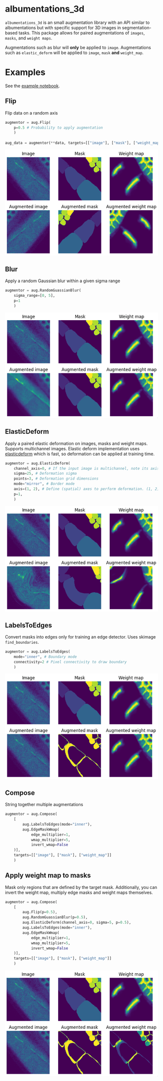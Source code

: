 # albumentations_3d

`albumentations_3d` is an small augmentation library with an API similar to albumentations but with specific support for 3D images in segmentation-based tasks. This package allows for paired augmentations of `images`, `masks`, and `weight maps`.

Augmentations such as blur will **only** be applied to `image`. Augmentations such as `elastic_deform` will be applied to `image`, `mask` **and** `weight_map`.

# Examples
See the [example notebook](examples.ipynb).
## Flip

Flip data on a random axis

```python
augmentor = aug.Flip(
    p=0.5 # Probability to apply augmentation
    )

aug_data = augmentor(**data, targets=[["image"], ["mask"], ["weight_map"]])
```

![flip](./content/flip.png)

## Blur

Apply a random Gaussian blur within a given sigma range

```python
augmentor = aug.RandomGuassianBlur(
    sigma_range=[0, 5], 
    p=1
    )
```

![blur](./content/blur.png)

## ElasticDeform

Apply a paired elastic deformation on images, masks and weight maps. Supports multichannel images. Elastic deform implementation uses [elasticdeform](https://github.com/gvtulder/elasticdeform) which is fast, so deformation can be applied at training time. 

```python
augmentor = aug.ElasticDeform(
    channel_axis=0, # If the input image is multichannel, note its axis here
    sigma=25, # Deformation sigma
    points=3, # Deformation grid dimensions
    mode="mirror", # Border mode
    axis=(1, 2), # Define (spatial) axes to perform deformation. (1, 2) for x and y only since z is shallow. Apply to all axes with (0, 1, 2)
    p=1,
    )
```
![elastic_deform](./content/elastic_deform.png)
## LabelsToEdges

Convert masks into edges only for training an edge detector. Uses skimage `find_boundaries`.

```python
augmentor = aug.LabelsToEdges(
    mode="inner", # Boundary mode
    connectivity=2 # Pixel connectivity to draw boundary
    )
```

![to_edges](./content/to_edges.png)

## Compose

String together multiple augmentations

```python
augmentor = aug.Compose(
    [
        aug.LabelsToEdges(mode="inner"),
        aug.EdgeMaskWmap(
            edge_multiplier=1, 
            wmap_multiplier=5, 
            invert_wmap=False
    )],
    targets=[["image"], ["mask"], ["weight_map"]]
    )
```


## Apply weight map to masks

Mask only regions that are defined by the target mask. Additionally, you can invert the weight map, multiply edge masks and weight maps themselves.

```python
augmentor = aug.Compose(
    [
        aug.Flip(p=0.5),
        aug.RandomGuassianBlur(p=0.5),
        aug.ElasticDeform(channel_axis=0, sigma=5, p=0.5),
        aug.LabelsToEdges(mode="inner"),
        aug.EdgeMaskWmap(
            edge_multiplier=1, 
            wmap_multiplier=5, 
            invert_wmap=False
    )],
    targets=[["image"], ["mask"], ["weight_map"]]
    )
```

![apply_weight](./content/apply_weight.png)
